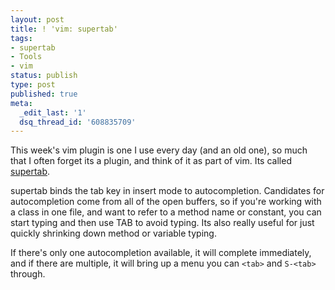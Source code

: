 ```yaml
---
layout: post
title: ! 'vim: supertab'
tags:
- supertab
- Tools
- vim
status: publish
type: post
published: true
meta:
  _edit_last: '1'
  dsq_thread_id: '608835709'
---
```

This week's vim plugin is one I use every day (and an old one), so much that I often forget its a plugin, and think of it as part of vim. Its called <a href="https://github.com/ervandew/supertab">supertab</a>.

supertab binds the tab key in insert mode to autocompletion. Candidates for autocompletion come from all of the open buffers, so if you're working with a class in one file, and want to refer to a method name or constant, you can start typing and then use TAB to avoid typing. Its also really useful for just quickly shrinking down method or variable typing.

If there's only one autocompletion available, it will complete immediately, and
if there are multiple, it will bring up a menu you can `<tab>` and `S-<tab>` through.
